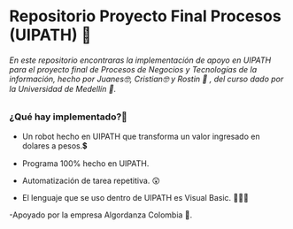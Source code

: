 # Repositorio Proyecto Final Procesos (UIPATH) 🧩
###### En este repositorio encontraras la implementación de apoyo en UIPATH para el proyecto final de Procesos de Negocios y Tecnologías de la información, hecho por Juanes🤓, Cristian🤓 y Rostin 🙂 , del curso dado por la Universidad de Medellín 🏢.
### ¿Qué hay implementado?🤔

- Un robot hecho en UIPATH que transforma un valor ingresado en dolares a pesos.💲

- Programa 100% hecho en UIPATH.

- Automatización de tarea repetitiva. 😲

- El lenguaje que se uso dentro de UIPATH es Visual Basic. 👨🏻‍💻

-Apoyado por la empresa Algordanza Colombia 💎.






